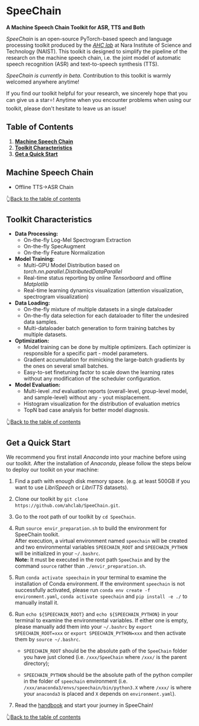 # SpeeChain

**A Machine Speech Chain Toolkit for ASR, TTS and Both**

_SpeeChain_ is an open-source PyTorch-based speech and language processing toolkit produced by the [_AHC lab_](https://ahcweb01.naist.jp/en/) at Nara Institute of Science and Technology (NAIST). 
This toolkit is designed to simplify the pipeline of the research on the machine speech chain, 
i.e. the joint model of automatic speech recognition (ASR) and text-to-speech synthesis (TTS). 

_SpeeChain is currently in beta._ Contribution to this toolkit is warmly welcomed anywhere anytime! 

If you find our toolkit helpful for your research, we sincerely hope that you can give us a star⭐! 
Anytime when you encounter problems when using our toolkit, please don't hesitate to leave us an issue!

## Table of Contents
1. [**Machine Speech Chain**](https://github.com/ahclab/SpeeChain#machine-speech-chain)
2. [**Toolkit Characteristics**](https://github.com/ahclab/SpeeChain#toolkit-characteristics)
3. [**Get a Quick Start**](https://github.com/ahclab/SpeeChain#get-a-quick-start)


## Machine Speech Chain
* Offline TTS→ASR Chain

👆[Back to the table of contents](https://github.com/ahclab/SpeeChain#table-of-contents)


## Toolkit Characteristics
* **Data Processing:**
  - On-the-fly Log-Mel Spectrogram Extraction
  - On-the-fly SpecAugment
  - On-the-fly Feature Normalization
* **Model Training:**
  - Multi-GPU Model Distribution based on _torch.nn.parallel.DistributedDataParallel_
  - Real-time status reporting by online _Tensorboard_ and offline _Matplotlib_
  - Real-time learning dynamics visualization (attention visualization, spectrogram visualization)
* **Data Loading:**
  - On-the-fly mixture of multiple datasets in a single dataloader
  - On-the-fly data selection for each dataloader to filter the undesired data samples.
  - Multi-dataloader batch generation to form training batches by multiple datasets. 
* **Optimization:**
  - Model training can be done by multiple optimizers. Each optimizer is responsible for a specific part -  model parameters.
  - Gradient accumulation for mimicking the large-batch gradients by the ones on several small batches.
  - Easy-to-set finetuning factor to scale down the learning rates without any modification of the scheduler configuration. 
* **Model Evaluation:**
  - Multi-level _.md_ evaluation reports (overall-level, group-level model, and sample-level) without any - yout misplacement. 
  - Histogram visualization for the distribution of evaluation metrics
  - TopN bad case analysis for better model diagnosis.

👆[Back to the table of contents](https://github.com/ahclab/SpeeChain#table-of-contents)


## Get a Quick Start
We recommend you first install *Anaconda* into your machine before using our toolkit. 
After the installation of *Anaconda*, please follow the steps below to deploy our toolkit on your machine:

 1. Find a path with enough disk memory space. (e.g. at least 500GB if you want to use _LibriSpeech_ or _LibriTTS_ datasets).  
 2. Clone our toolkit by `git clone https://github.com/ahclab/SpeeChain.git`.  
 3. Go to the root path of our toolkit by `cd SpeeChain`.  
 4. Run `source envir_preparation.sh` to build the environment for SpeeChain toolkit.  
After execution, a virtual environment named `speechain` will be created and two environmental variables `SPEECHAIN_ROOT` and `SPEECHAIN_PYTHON` will be initialized in your `~/.bashrc`.  
**Note:** It must be executed in the root path `SpeeChain` and by the command `source` rather than `./envir_preparation.sh`.  
 5. Run `conda activate speechain` in your terminal to examine the installation of Conda environment. 
If the environment `speechain` is not successfully activated, please run `conda env create -f environment.yaml`, `conda activate speechain` and `pip install -e ./` to manually install it.  
 6. Run `echo ${SPEECHAIN_ROOT}` and `echo ${SPEECHAIN_PYTHON}` in your terminal to examine the environmental variables. If either one is empty, please manually add them into your `~/.bashrc` by `export SPEECHAIN_ROOT=xxx` or `export SPEECHAIN_PYTHON=xxx` and then activate them by `source ~/.bashrc`. 

    - `SPEECHAIN_ROOT` should be the absolute path of the `SpeeChain` folder you have just cloned (i.e. `/xxx/SpeeChain` where `/xxx/` is the parent directory); 
   
    - `SPEECHAIN_PYTHON` should be the absolute path of the python compiler in the folder of `speechain` environment (i.e. `/xxx/anaconda3/envs/speechain/bin/python3.X` where `/xxx/` is where your `anaconda3` is placed and `X` depends on `environment.yaml`).  

 7. Read the [handbook](https://github.com/ahclab/SpeeChain/blob/main/handbook.md#speechain-handbook) and start your journey in SpeeChain!  

👆[Back to the table of contents](https://github.com/ahclab/SpeeChain#table-of-contents)
